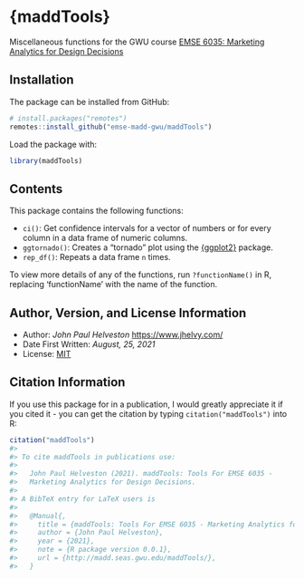 
<!-- README.md is generated from README.Rmd. Please edit that file -->

# {maddTools}

<!-- badges: start -->
<!-- badges: end -->

Miscellaneous functions for the GWU course [EMSE 6035: Marketing
Analytics for Design Decisions](https://madd.seas.gwu.edu/)

## Installation

The package can be installed from GitHub:

``` r
# install.packages("remotes")
remotes::install_github("emse-madd-gwu/maddTools")
```

Load the package with:

``` r
library(maddTools)
```

## Contents

This package contains the following functions:

-   `ci()`: Get confidence intervals for a vector of numbers or for
    every column in a data frame of numeric columns.
-   `ggtornado()`: Creates a “tornado” plot using the
    [{ggplot2}](https://ggplot2.tidyverse.org/) package.
-   `rep_df()`: Repeats a data frame `n` times.

To view more details of any of the functions, run `?functionName()` in
R, replacing ‘functionName’ with the name of the function.

## Author, Version, and License Information

-   Author: *John Paul Helveston* <https://www.jhelvy.com/>
-   Date First Written: *August, 25, 2021*
-   License:
    [MIT](https://github.com/emse-madd-gwu/maddTools/blob/master/LICENSE.md)

## Citation Information

If you use this package for in a publication, I would greatly appreciate
it if you cited it - you can get the citation by typing
`citation("maddTools")` into R:

``` r
citation("maddTools")
#> 
#> To cite maddTools in publications use:
#> 
#>   John Paul Helveston (2021). maddTools: Tools For EMSE 6035 -
#>   Marketing Analytics for Design Decisions.
#> 
#> A BibTeX entry for LaTeX users is
#> 
#>   @Manual{,
#>     title = {maddTools: Tools For EMSE 6035 - Marketing Analytics for Design Decisions},
#>     author = {John Paul Helveston},
#>     year = {2021},
#>     note = {R package version 0.0.1},
#>     url = {http://madd.seas.gwu.edu/maddTools/},
#>   }
```
